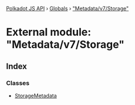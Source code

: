[Polkadot JS API](../README.md) › [Globals](../globals.md) › ["Metadata/v7/Storage"](_metadata_v7_storage_.md)

# External module: "Metadata/v7/Storage"

## Index

### Classes

* [StorageMetadata](../classes/_metadata_v7_storage_.storagemetadata.md)

